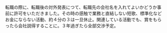 転職の際に、転職後の対外発表につて、転職先の会社名を入れてよいかどうか事前に許可をいただきました。その時の感触で業務と直結しない短歌、標準化などお金にならない活動、約４分の３は一旦休止。関連している活動でも、賞をもらったら会社説得することに。３年過ぎたら全部交渉予定。
